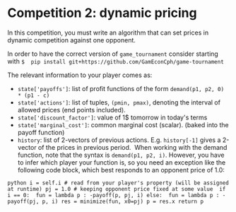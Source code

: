 # Competition 2: dynamic pricing 

In this competition, you must write an algorithm that can set prices in dynamic competition against one opponent. 

In order to have the correct version of `game_tournament` consider starting with 
``$ 
pip install git+https://github.com/GamEconCph/game-tournament
``


The relevant information to your player comes as: 

* `state['payoffs']`: list of profit functions of the form `demand(p1, p2, 0) * (p1 - c)`
* `state['actions']`: list of tuples, `(pmin, pmax)`, denoting the interval of allowed prices (end points included). 
* `state['discount_factor']`: value of 1$ tomorrow in today's terms 
* `state['marginal_cost']`: common marginal cost (scalar). (baked into the payoff function)
* `history`: list of 2-vectors of previous actions. E.g. `history[-1]` gives a 2-vector of the prices in previous period. 
​
When working with the demand function, note that the syntax is `demand(p1, p2, i)`. However, you have to infer which player your function is, so you need an exception like the following code block, which best responds to an opponent price of 1.0: 

``python
i = self.i # read from your player's property (will be assigned at runtime)
pj = 1.0 # keeping opponent price fixed at some value 
if i == 0: 
    fun = lambda p : -payoff(p, pj, i)
else: 
    fun = lambda p : -payoff(pj, p, i)
res = minimize(fun, x0=pj)
p = res.x
return p
``